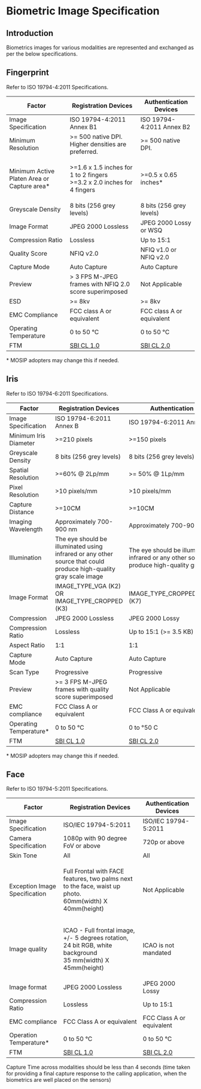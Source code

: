# Biometric Image Specification

## Introduction

Biometrics images for various modalities are represented and exchanged as per the below specifications.

## Fingerprint

Refer to ISO 19794-4:2011 Specifications.

| Factor                                       | Registration Devices                                                             | Authentication Devices                                 |
| -------------------------------------------- | -------------------------------------------------------------------------------- | ------------------------------------------------------ |
| Image Specification                          | ISO 19794-4:2011 Annex B1                                                        | ISO 19794-4:2011 Annex B2                              |
| Minimum Resolution                           | >= 500 native DPI. Higher densities are preferred.                               | >= 500 native DPI.                                     |
| Minimum Active Platen Area or Capture area\* | <p>>=1.6 x 1.5 inches for 1 to 2 fingers<br>>=3.2 x 2.0 inches for 4 fingers</p> | >=0.5 x 0.65 inches\*                                  |
| Greyscale Density                            | 8 bits (256 grey levels)                                                         | 8 bits (256 grey levels)                               |
| Image Format                                 | JPEG 2000 Lossless                                                               | JPEG 2000 Lossy or WSQ                                 |
| Compression Ratio                            | Lossless                                                                         | Up to 15:1                                             |
| Quality Score                                | NFIQ v2.0                                                                        | NFIQ v1.0 or NFIQ v2.0                                 |
| Capture Mode                                 | Auto Capture                                                                     | Auto Capture                                           |
| Preview                                      | > 3 FPS M-JPEG frames with NFIQ 2.0 score superimposed                           | Not Applicable                                         |
| ESD                                          | >= 8kv                                                                           | >= 8kv                                                 |
| EMC Compliance                               | FCC class A or equivalent                                                        | FCC class A or equivalent                              |
| Operating Temperature                        | 0 to 50 °C                                                                       | 0 to 50 °C                                             |
| FTM                                          | [SBI CL 1.0](secure-biometric-interface.md#sbi-cl-1.0)                           | [SBI CL 2.0](secure-biometric-interface.md#sbi-cl-2.0) |

\* MOSIP adopters may change this if needed.

## Iris

Refer to ISO 19794-6:2011 Specifications.

| Factor                  | Registration Devices                                                                                              | Authentication Devices                                                                                            |
| ----------------------- | ----------------------------------------------------------------------------------------------------------------- | ----------------------------------------------------------------------------------------------------------------- |
| Image Specification     | ISO 19794-6:2011 Annex B                                                                                          | ISO 19794-6:2011 Annex B                                                                                          |
| Minimum Iris Diameter   | >=210 pixels                                                                                                      | >=150 pixels                                                                                                      |
| Greyscale Density       | 8 bits (256 grey levels)                                                                                          | 8 bits (256 grey levels)                                                                                          |
| Spatial Resolution      | >=60% @ 2Lp/mm                                                                                                    | >= 50% @ 1Lp/mm                                                                                                   |
| Pixel Resolution        | >10 pixels/mm                                                                                                     | >10 pixels/mm                                                                                                     |
| Capture Distance        | >=10CM                                                                                                            | >=10CM                                                                                                            |
| Imaging Wavelength      | Approximately 700-900 nm                                                                                          | Approximately 700-900 nm                                                                                          |
| Illumination            | The eye should be illuminated using infrared or any other source that could produce high-quality gray scale image | The eye should be illuminated using infrared or any other source that could produce high-quality gray scale image |
| Image Format            | IMAGE\_TYPE\_VGA (K2) OR IMAGE\_TYPE\_CROPPED (K3)                                                                | IMAGE\_TYPE\_CROPPED\_AND\_MASKED (K7)                                                                            |
| Compression             | JPEG 2000 Lossless                                                                                                | JPEG 2000 Lossy                                                                                                   |
| Compression Ratio       | Lossless                                                                                                          | Up to 15:1 (>= 3.5 KB)                                                                                            |
| Aspect Ratio            | 1:1                                                                                                               | 1:1                                                                                                               |
| Capture Mode            | Auto Capture                                                                                                      | Auto Capture                                                                                                      |
| Scan Type               | Progressive                                                                                                       | Progressive                                                                                                       |
| Preview                 | >= 3 FPS M-JPEG frames with quality score superimposed                                                            | Not Applicable                                                                                                    |
| EMC compliance          | FCC Class A or equivalent                                                                                         | FCC Class A or equivalent                                                                                         |
| Operating Temperature\* | 0 to 50 °C                                                                                                        | 0 to °50 C                                                                                                        |
| FTM                     | [SBI CL 1.0](secure-biometric-interface.md#sbi-cl-1.0)                                                            | [SBI CL 2.0](secure-biometric-interface.md#sbi-cl-2.0)                                                            |

\* MOSIP adopters may change this if needed.

## Face

Refer to ISO 19794-5:2011 Specifications.

| Factor                        | Registration Devices                                                                                                  | Authentication Devices                                 |
| ----------------------------- | --------------------------------------------------------------------------------------------------------------------- | ------------------------------------------------------ |
| Image Specification           | ISO/IEC 19794-5:2011                                                                                                  | ISO/IEC 19794-5:2011                                   |
| Camera Specification          | 1080p with 90 degree FoV or above                                                                                     | 720p or above                                          |
| Skin Tone                     | All                                                                                                                   | All                                                    |
| Exception Image Specification | <p>Full Frontal with FACE features, two palms next to the face, waist up photo.<br>60mm(width) X 40mm(height)</p>     | Not Applicable                                         |
| Image quality                 | <p>ICAO - Full frontal image, +/- 5 degrees rotation, 24 bit RGB, white background<br>35 mm(width) X 45mm(height)</p> | ICAO is not mandated                                   |
| Image format                  | JPEG 2000 Lossless                                                                                                    | JPEG 2000 Lossy                                        |
| Compression Ratio             | Lossless                                                                                                              | Up to 15:1                                             |
| EMC compliance                | FCC Class A or equivalent                                                                                             | FCC Class A or equivalent                              |
| Operation Temperature\*       | 0 to 50 °C                                                                                                            | 0 to 50 °C                                             |
| FTM                           | [SBI CL 1.0](secure-biometric-interface.md#sbi-cl-1.0)                                                                | [SBI CL 2.0](secure-biometric-interface.md#sbi-cl-2.0) |

Capture Time across modalities should be less than 4 seconds (time taken for providing a final capture response to the calling application, when the biometrics are well placed on the sensors)
